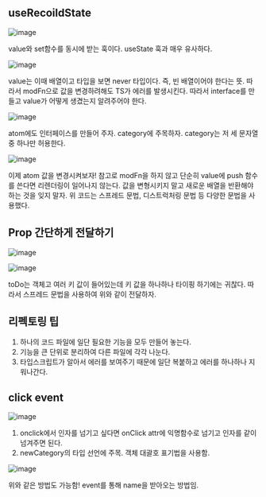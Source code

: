 ## useRecoildState
![image](https://user-images.githubusercontent.com/55936770/209578502-62354b21-7b8b-4ef4-8128-2e38e03b7f28.png)

value와 set함수를 동시에 받는 훅이다. useState 훅과 매우 유사하다.

![image](https://user-images.githubusercontent.com/55936770/209578625-44165543-cd5f-4945-bcd5-f0ad058a15dc.png)

value는 이때 배열이고 타입을 보면 never 타입이다. 즉, 빈 배열이어야 한다는 뜻. 따라서 modFn으로 값을 변경하려해도 TS가 에러를 발생시킨다.
따라서 interface를 만들고 value가 어떻게 생겼는지 알려주어야 한다.

![image](https://user-images.githubusercontent.com/55936770/209578827-e9ba0a0d-baa4-4a90-b14b-5ab9350dc71c.png)

atom에도 인터페이스를 만들어 주자. category에 주목하자. category는 저 세 문자열 중 하나만 허용한다.

![image](https://user-images.githubusercontent.com/55936770/209578985-5a65ff18-e88a-4734-8654-23f578131439.png)

이제 atom 값을 변경시켜보자! 참고로 modFn을 하지 않고 단순히 value에 push 함수를 쓴다면 리렌더링이 일어나지 않는다. 값을 변형시키지 말고 새로운 배열을 반환해야 하는 것을
잊지 말자. 위 코드는 스프레드 문법, 디스트럭처링 문법 등 다양한 문법을 사용했다.

## Prop 간단하게 전달하기
![image](https://user-images.githubusercontent.com/55936770/209579835-0cdc520d-69cc-49b5-9078-14e9e60436ef.png)

![image](https://user-images.githubusercontent.com/55936770/209579841-23d88ecb-3517-4a99-9a7b-846277a92e48.png)

toDo는 객체고 여러 키 값이 들어있는데 키 값을 하나하나 타이핑 하기에는 귀찮다. 따라서 스프레드 문법을 사용하여 위와 같이 전달하자.

## 리펙토링 팁
1. 하나의 코드 파일에 일단 필요한 기능을 모두 만들어 놓는다.
2. 기능을 큰 단위로 분리하여 다른 파일에 각각 나눈다.
3. 타입스크립트가 알아서 에러를 보여주기 때문에 일단 복붙하고 에러를 하나하나 지워나간다. 

## click event
![image](https://user-images.githubusercontent.com/55936770/209582602-c4fa458c-96de-4a44-bfd0-ecf56d39fc7b.png)

1. onclick에서 인자를 넘기고 싶다면 onClick attr에 익명함수로 넘기고 인자를 같이 넘겨주면 된다.
2. newCategory의 타입 선언에 주목. 객체 대괄호 표기법을 사용함.

![image](https://user-images.githubusercontent.com/55936770/209582769-53532ea8-51f6-4a59-9645-e1c79c377187.png)

위와 같은 방법도 가능함! event를 통해 name을 받아오는 방법임. 
